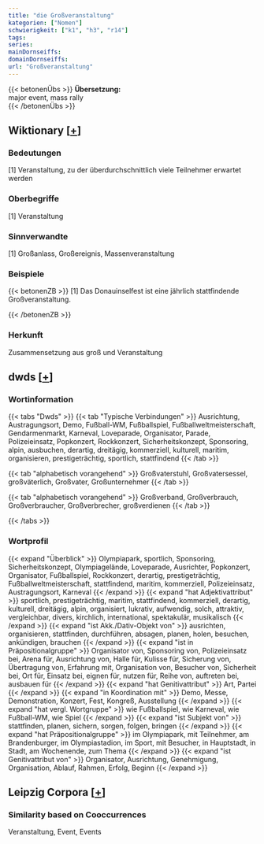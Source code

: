 ```yaml
---
title: "die Großveranstaltung"
kategorien: ["Nomen"]
schwierigkeit: ["k1", "h3", "r14"]
tags:
series:
mainDornseiffs:
domainDornseiffs:
url: "Großveranstaltung"
---
```


{{< betonenÜbs >}}
**Übersetzung:**  
major event, mass rally  
{{< /betonenÜbs >}}

## Wiktionary [[+](https://de.wiktionary.org/wiki/Großveranstaltung)]

### Bedeutungen
[1] Veranstaltung, zu der überdurchschnittlich viele Teilnehmer erwartet werden  

### Oberbegriffe
[1] Veranstaltung  

### Sinnverwandte
[1] Großanlass, Großereignis, Massenveranstaltung  

### Beispiele
{{< betonenZB >}}
[1] Das Donauinselfest ist eine jährlich stattfindende Großveranstaltung.  

{{< /betonenZB >}}
### Herkunft
Zusammensetzung aus groß und Veranstaltung  



## dwds [[+](https://www.dwds.de/wb/Großveranstaltung)]

### Wortinformation
{{< tabs "Dwds" >}}
{{< tab "Typische Verbindungen" >}}
Ausrichtung, Austragungsort, Demo, Fußball-WM, Fußballspiel, Fußballweltmeisterschaft, Gendarmenmarkt, Karneval, Loveparade, Organisator, Parade, Polizeieinsatz, Popkonzert, Rockkonzert, Sicherheitskonzept, Sponsoring, alpin, ausbuchen, derartig, dreitägig, kommerziell, kulturell, maritim, organisieren, prestigeträchtig, sportlich, stattfindend
{{< /tab >}}

{{< tab "alphabetisch vorangehend" >}}
Großvaterstuhl, Großvatersessel, großväterlich, Großvater, Großunternehmer
{{< /tab >}}

{{< tab "alphabetisch vorangehend" >}}
Großverband, Großverbrauch, Großverbraucher, Großverbrecher, großverdienen
{{< /tab >}}

{{< /tabs >}}

### Wortprofil
{{< expand "Überblick" >}} Olympiapark, sportlich, Sponsoring, Sicherheitskonzept, Olympiagelände, Loveparade, Ausrichter, Popkonzert, Organisator, Fußballspiel, Rockkonzert, derartig, prestigeträchtig, Fußballweltmeisterschaft, stattfindend, maritim, kommerziell, Polizeieinsatz, Austragungsort, Karneval {{< /expand >}}
{{< expand "hat Adjektivattribut" >}} sportlich, prestigeträchtig, maritim, stattfindend, kommerziell, derartig, kulturell, dreitägig, alpin, organisiert, lukrativ, aufwendig, solch, attraktiv, vergleichbar, divers, kirchlich, international, spektakulär, musikalisch {{< /expand >}}
{{< expand "ist Akk./Dativ-Objekt von" >}} ausrichten, organisieren, stattfinden, durchführen, absagen, planen, holen, besuchen, ankündigen, brauchen {{< /expand >}}
{{< expand "ist in Präpositionalgruppe" >}} Organisator von, Sponsoring von, Polizeieinsatz bei, Arena für, Ausrichtung von, Halle für, Kulisse für, Sicherung von, Übertragung von, Erfahrung mit, Organisation von, Besucher von, Sicherheit bei, Ort für, Einsatz bei, eignen für, nutzen für, Reihe von, auftreten bei, ausbauen für {{< /expand >}}
{{< expand "hat Genitivattribut" >}} Art, Partei {{< /expand >}}
{{< expand "in Koordination mit" >}} Demo, Messe, Demonstration, Konzert, Fest, Kongreß, Ausstellung {{< /expand >}}
{{< expand "hat vergl. Wortgruppe" >}} wie Fußballspiel, wie Karneval, wie Fußball-WM, wie Spiel {{< /expand >}}
{{< expand "ist Subjekt von" >}} stattfinden, planen, sichern, sorgen, folgen, bringen {{< /expand >}}
{{< expand "hat Präpositionalgruppe" >}} im Olympiapark, mit Teilnehmer, am Brandenburger, im Olympiastadion, im Sport, mit Besucher, in Hauptstadt, in Stadt, am Wochenende, zum Thema {{< /expand >}}
{{< expand "ist Genitivattribut von" >}} Organisator, Ausrichtung, Genehmigung, Organisation, Ablauf, Rahmen, Erfolg, Beginn {{< /expand >}}

## Leipzig Corpora [[+](https://corpora.uni-leipzig.de/en/res?word=Großveranstaltung&corpusId=deu_newscrawl-public_2018)]


### Similarity based on Cooccurrences
Veranstaltung, Event, Events

